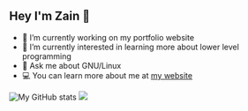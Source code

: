 ## Hey I'm Zain 👋

- 🔭 I’m currently working on my portfolio website
- 🌱 I’m currently interested in learning more about lower level programming
- 💬 Ask me about GNU/Linux
- 💻 You can learn more about me at [my website](https://Zainisa.ninja)

![My GitHub stats](https://github-readme-stats.vercel.app/api?username=Zain-Jadoon&show_icons=true&theme=dracula)
![](https://komarev.com/ghpvc/?username=Zain-Jadoon)
